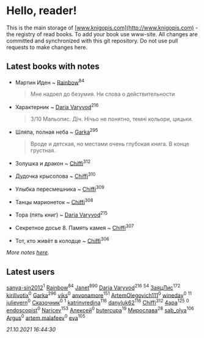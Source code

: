 # Hello, reader!
This is the main storage of [www.knigopis.com](http://www.knigopis.com) - the registry of read books.
To add your book use www-site. All changes are committed and synchronized with this git repository.
Do not use pull requests to make changes here.


## Latest books with notes
* Мартин Иден ~ [Rainbow](users/109/109787328219839805802-google)<sup>84</sup>
    > Мне надоел до безумия. Ни слова о действительности

* Характерник ~ [Daria Varyvod](users/829/829893410524253-facebook)<sup>216</sup>
    > 3/10 Мальопис. Діч. Нічьо не понятно, темні кольори, цицьки.

* Шляпа, полная неба ~ [Garka](users/115/115753719718250012620-google)<sup>295</sup>
    > Вроде и детская, но местами очень глубокая книга. В конце грустная.

* Золушка и дракон ~ [Chiffi](users/105/105831994080785626680-google)<sup>312</sup>

* Дудочка крысолова ~ [Chiffi](users/105/105831994080785626680-google)<sup>310</sup>

* Улыбка пересмешника ~ [Chiffi](users/105/105831994080785626680-google)<sup>309</sup>

* Танцы марионеток ~ [Chiffi](users/105/105831994080785626680-google)<sup>308</sup>

* Тора (пять книг) ~ [Daria Varyvod](users/829/829893410524253-facebook)<sup>215</sup>

* Секретное досье 8. Память камея ~ [Chiffi](users/105/105831994080785626680-google)<sup>307</sup>

* Тот, кто живёт в колодце ~ [Chiffi](users/105/105831994080785626680-google)<sup>306</sup>


_More notes [here](latest_books_with_notes.md)._


## Latest users
[sanya-sin2012](users/181/181853639-yandex)<sup>1</sup> 
[Rainbow](users/109/109787328219839805802-google)<sup>84</sup> 
[Janet](users/108/108113656204404967440-google)<sup>890</sup> 
[Daria Varyvod](users/829/829893410524253-facebook)<sup>216</sup> 
[](users/153/1537586159620888-facebook)<sup>54</sup> 
[ЗаяцЛис](users/112/112388384595246311466-google)<sup>172</sup> 
[kirillvotix](users/558/55867477-vkontakte)<sup>0</sup> 
[Garka](users/115/115753719718250012620-google)<sup>296</sup> 
[viks](users/104/104718659356468650159-google)<sup>0</sup> 
[anvonamore](users/595/5957175-vkontakte)<sup>151</sup> 
[ArtemOlegovich111](users/141/1416013121-yandex)<sup>0</sup> 
[wineday](users/109/109177413698288038104-google)<sup>0</sup> 
[](users/110/110108278789076439525-google)<sup>11</sup> 
[julievern](users/378/378919644-vkontakte)<sup>0</sup> 
[Сказочник](users/320/3207576862804245-facebook)<sup>0</sup> 
[](users/675/6759993668976819705-mailru)<sup>1</sup> 
[katrinvredina](users/233/2336755-vkontakte)<sup>116</sup> 
[danyluk62](users/374/374149854-vkontakte)<sup>116</sup> 
[Chiffi](users/105/105831994080785626680-google)<sup>312</sup> 
[4apa](users/117/117392596378069249667-google)<sup>125</sup> 
[](users/111/111979096949326447879-google)<sup>0</sup> 
[endoscopist](users/399/399394571-vkontakte)<sup>0</sup> 
[Naricev](users/107/107090515204537133928-google)<sup>153</sup> 
[Алексей](users/524/524909550-vkontakte)<sup>0</sup> 
[butercupa](users/193/193697993-vkontakte)<sup>19</sup> 
[Мирослава](users/106/106107989792957993574-google)<sup>28</sup> 
[sab_olya](users/139/139338401-vkontakte)<sup>106</sup> 
[Argus](users/104/104589481690203844799-google)<sup>0</sup> 
[artem malafeev](users/387/387592938-vkontakte)<sup>0</sup> 
[eva](users/111/111656270551033014778-google)<sup>105</sup> 


_21.10.2021 16:44:30_
